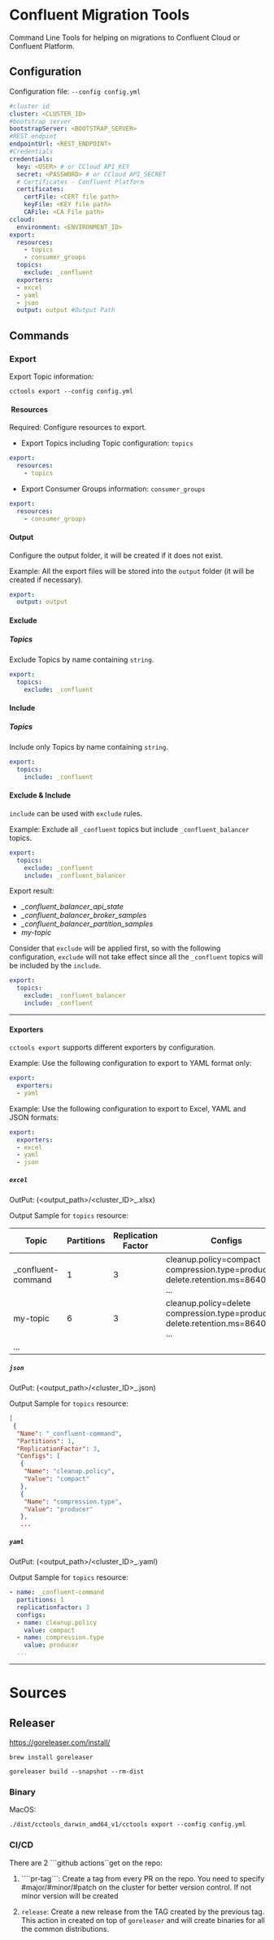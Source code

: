 
# Confluent Migration Tools

Command Line Tools for helping on migrations to Confluent Cloud or Confluent Platform.
 

## Configuration

Configuration file: ```--config config.yml```

```yaml 
#cluster id
cluster: <CLUSTER_ID>
#bootstrap server
bootstrapServer: <BOOTSTRAP_SERVER> 
#REST endpint 
endpointUrl: <REST_ENDPOINT>
#Credentials
credentials: 
  key: <USER> # or CCloud API_KEY 
  secret: <PASSWORD> # or CCloud API_SECRET  
  # Certificates - Confluent Platform 
  certificates: 
    certFile: <CERT file path>  
    keyFile: <KEY file path>  
    CAFile: <CA File path>
ccloud:
  environment: <ENVIRONMENT_ID>  
export:
  resources:
    - topics
    - consumer_groups
  topics:
    exclude: _confluent
  exporters: 
  - excel
  - yaml 
  - json  
  output: output #Output Path
```

## Commands

### Export

Export Topic information:

```cctools export --config config.yml```

####  Resources

Required: Configure resources to export.

* Export Topics including Topic configuration: ```topics```

```yaml
export:  
  resources: 
    - topics
```

* Export Consumer Groups information: ```consumer_groups```

```yaml
export:  
  resources: 
    - consumer_groups
```

#### Output

Configure the output folder, it will be created if it does not exist. 

Example: All the export files will be stored into the ```output``` folder (it will be created if necessary).
  
```yaml
export: 
  output: output 
```

#### Exclude 

##### Topics

Exclude Topics by name containing ```string```.

```yaml
export:
  topics:
    exclude: _confluent
```

#### Include

##### Topics

Include only Topics by name containing ```string```.

```yaml
export:
  topics: 
    include: _confluent
```

#### Exclude & Include

```include``` can be used with ```exclude``` rules.  

Example: Exclude all ```_confluent``` topics but include ```_confluent_balancer``` topics.

```yaml
export:
  topics:
    exclude: _confluent
    include: _confluent_balancer
```

Export result:  

* *_confluent_balancer_api_state*
* *_confluent_balancer_broker_samples*
* *_confluent_balancer_partition_samples*
* *my-topic*

Consider that ```exclude``` will be applied first, so with the following configuration, ```exclude``` will not take effect since all the ```_confluent``` topics will be included by the ```include```.

```yaml
export:
  topics:
    exclude: _confluent_balancer
    include: _confluent
```

---

#### Exporters

```cctools export``` supports different exporters by configuration.

Example: Use the following configuration to export to YAML format only:

```yaml
export:
  exporters:  
  - yaml  
```

Example: Use the following configuration to export to Excel, YAML and JSON formats: 

```yaml
export:
  exporters: 
  - excel
  - yaml 
  - json  
```

##### ```excel```

OutPut: (<output_path>/<cluster_ID>_<resource>.xlsx)

Output Sample for ```topics``` resource:

| Topic	| Partitions |	Replication Factor | Configs |
|-------|------------|---------------------|---------|
|_confluent-command |	1 |	3 |	cleanup.policy=compact compression.type=producer delete.retention.ms=86400000 ...|
| my-topic | 6 | 3 | cleanup.policy=delete compression.type=producer delete.retention.ms=86400000 ...| 
| ... | | | | 

##### ```json```

OutPut: (<output_path>/<cluster_ID>_<resource>.json)

Output Sample for ```topics``` resource:

```json
[
 {
  "Name": "_confluent-command",
  "Partitions": 1,
  "ReplicationFactor": 3,
  "Configs": [
   {
    "Name": "cleanup.policy",
    "Value": "compact"
   },
   {
    "Name": "compression.type",
    "Value": "producer"
   },
   ...
```

##### ```yaml```

OutPut: (<output_path>/<cluster_ID>_<resource>.yaml)

Output Sample for ```topics``` resource:

```yaml
- name: _confluent-command
  partitions: 1
  replicationfactor: 3
  configs:
  - name: cleanup.policy
    value: compact
  - name: compression.type
    value: producer
  ...
```

---

# Sources

## Releaser

https://goreleaser.com/install/

```brew install goreleaser```

```goreleaser build --snapshot --rm-dist```

### Binary

MacOS:

```./dist/cctools_darwin_amd64_v1/cctools export --config config.yml```

### CI/CD

 There are 2 ```github actions``get on the repo:

 1. ````pr-tag```: Create a tag from every PR on the repo. You need to specify #major/#minor/#patch on the cluster for better version control. If not minor version will be created

 2. ```release```: Create a new release from the TAG created by the previous tag. This action in created on top of ```goreleaser``` and will create binaries for all the common distributions. 
